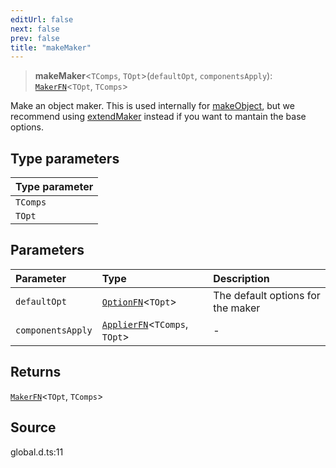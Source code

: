 ```yaml
---
editUrl: false
next: false
prev: false
title: "makeMaker"
---
```


> **makeMaker**\<`TComps`, `TOpt`\>(`defaultOpt`, `componentsApply`): [`MakerFN`](../type-aliases/MakerFN.md)\<`TOpt`, `TComps`\>

Make an object maker. This is used internally for [makeObject](../../../../../api/functions/makeobject),
but we recommend using [extendMaker](../../../../../api/functions/extendmaker) instead if you want to
mantain the base options.

## Type parameters

| Type parameter |
| :------ |
| `TComps` |
| `TOpt` |

## Parameters

| Parameter | Type | Description |
| :------ | :------ | :------ |
| `defaultOpt` | [`OptionFN`](../type-aliases/OptionFN.md)\<`TOpt`\> | The default options for the maker |
| `componentsApply` | [`ApplierFN`](../type-aliases/ApplierFN.md)\<`TComps`, `TOpt`\> | - |

## Returns

[`MakerFN`](../type-aliases/MakerFN.md)\<`TOpt`, `TComps`\>

## Source

global.d.ts:11
